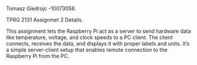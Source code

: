 Tomasz Giedrojc -10073058.

TPRG 2131 Assignmet 2 Details.

This assignment lets the Raspberry Pi act as a server to send hardware data like temperature, voltage, and clock speeds to a PC client. 
The client connects, receives the data, and displays it with proper labels and units.
It’s a simple server-client setup that enables remote connection to the Raspberry Pi from the PC. 

